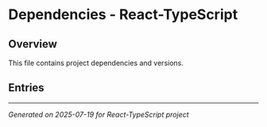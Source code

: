 # Dependencies - React-TypeScript

## Overview

This file contains project dependencies and versions.

## Entries

<!-- Entries will be added here automatically -->

---
*Generated on 2025-07-19 for React-TypeScript project*
